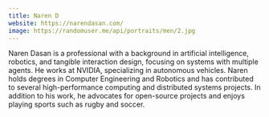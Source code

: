 ```yaml
---
title: Naren D 
website: https://narendasan.com/
image: https://randomuser.me/api/portraits/men/2.jpg
---
```


Naren Dasan is a professional with a background in artificial intelligence, robotics, and tangible interaction design, focusing on systems with multiple agents. He works at NVIDIA, specializing in autonomous vehicles. Naren holds degrees in Computer Engineering and Robotics and has contributed to several high-performance computing and distributed systems projects. In addition to his work, he advocates for open-source projects and enjoys playing sports such as rugby and soccer.

